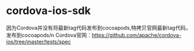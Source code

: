 # cordova-ios-sdk
因为Cordova并没有将最新tag代码发布到cocoapods,特拷贝官网最新tag代码，发布到cocoapods/n
Cordova官网：https://github.com/apache/cordova-ios/tree/master/tests/spec
